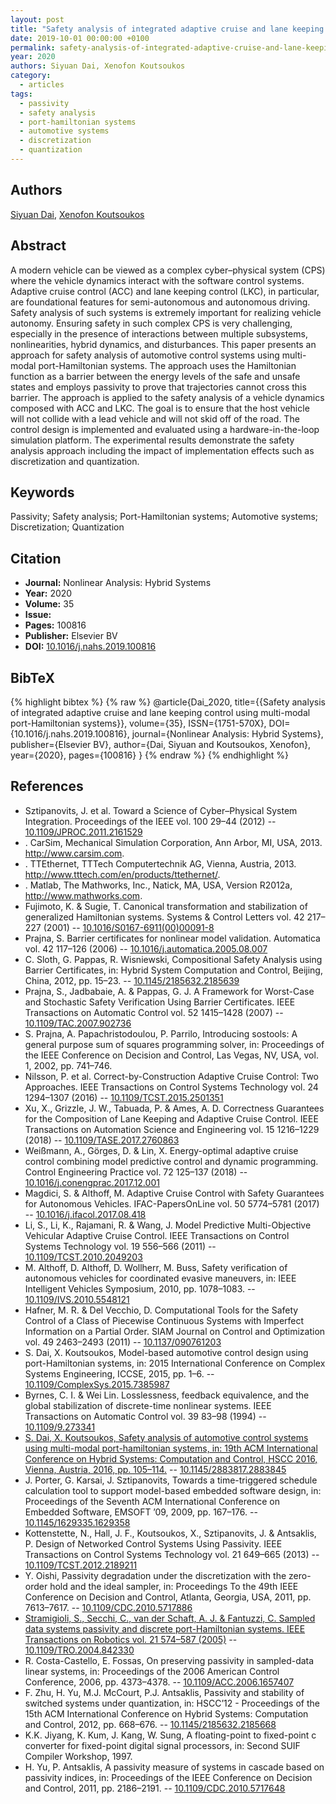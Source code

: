 ```yaml
---
layout: post
title: "Safety analysis of integrated adaptive cruise and lane keeping control using multi-modal port-Hamiltonian systems"
date: 2019-10-01 00:00:00 +0100
permalink: safety-analysis-of-integrated-adaptive-cruise-and-lane-keeping-control-using-multi-modal-port-hamiltonian-systems
year: 2020
authors: Siyuan Dai, Xenofon Koutsoukos
category:
  - articles
tags:
  - passivity
  - safety analysis
  - port-hamiltonian systems
  - automotive systems
  - discretization
  - quantization
---
```

 
## Authors
[Siyuan Dai](authors/siyuan_dai), [Xenofon Koutsoukos](authors/xenofon_koutsoukos)
 
## Abstract
A modern vehicle can be viewed as a complex cyber–physical system (CPS) where the vehicle dynamics interact with the software control systems. Adaptive cruise control (ACC) and lane keeping control (LKC), in particular, are foundational features for semi-autonomous and autonomous driving. Safety analysis of such systems is extremely important for realizing vehicle autonomy. Ensuring safety in such complex CPS is very challenging, especially in the presence of interactions between multiple subsystems, nonlinearities, hybrid dynamics, and disturbances. This paper presents an approach for safety analysis of automotive control systems using multi-modal port-Hamiltonian systems. The approach uses the Hamiltonian function as a barrier between the energy levels of the safe and unsafe states and employs passivity to prove that trajectories cannot cross this barrier. The approach is applied to the safety analysis of a vehicle dynamics composed with ACC and LKC. The goal is to ensure that the host vehicle will not collide with a lead vehicle and will not skid off of the road. The control design is implemented and evaluated using a hardware-in-the-loop simulation platform. The experimental results demonstrate the safety analysis approach including the impact of implementation effects such as discretization and quantization.
 
## Keywords
Passivity; Safety analysis; Port-Hamiltonian systems; Automotive systems; Discretization; Quantization
 
## Citation
- **Journal:** Nonlinear Analysis: Hybrid Systems
- **Year:** 2020
- **Volume:** 35
- **Issue:** 
- **Pages:** 100816
- **Publisher:** Elsevier BV
- **DOI:** [10.1016/j.nahs.2019.100816](https://doi.org/10.1016/j.nahs.2019.100816)
 
## BibTeX
{% highlight bibtex %}
{% raw %}
@article{Dai_2020,
  title={{Safety analysis of integrated adaptive cruise and lane keeping control using multi-modal port-Hamiltonian systems}},
  volume={35},
  ISSN={1751-570X},
  DOI={10.1016/j.nahs.2019.100816},
  journal={Nonlinear Analysis: Hybrid Systems},
  publisher={Elsevier BV},
  author={Dai, Siyuan and Koutsoukos, Xenofon},
  year={2020},
  pages={100816}
}
{% endraw %}
{% endhighlight %}
 
## References
- Sztipanovits, J. et al. Toward a Science of Cyber–Physical System Integration. Proceedings of the IEEE vol. 100 29–44 (2012) -- [10.1109/JPROC.2011.2161529](https://doi.org/10.1109/JPROC.2011.2161529)
- . CarSim, Mechanical Simulation Corporation, Ann Arbor, MI, USA, 2013. http://www.carsim.com.
- . TTEthernet, TTTech Computertechnik AG, Vienna, Austria, 2013. http://www.tttech.com/en/products/ttethernet/.
- . Matlab, The Mathworks, Inc., Natick, MA, USA, Version R2012a, http://www.mathworks.com.
- Fujimoto, K. & Sugie, T. Canonical transformation and stabilization of generalized Hamiltonian systems. Systems &amp; Control Letters vol. 42 217–227 (2001) -- [10.1016/S0167-6911(00)00091-8](https://doi.org/10.1016/S0167-6911(00)00091-8)
- Prajna, S. Barrier certificates for nonlinear model validation. Automatica vol. 42 117–126 (2006) -- [10.1016/j.automatica.2005.08.007](https://doi.org/10.1016/j.automatica.2005.08.007)
- C. Sloth, G. Pappas, R. Wisniewski, Compositional Safety Analysis using Barrier Certificates, in: Hybrid System Computation and Control, Beijing, China, 2012, pp. 15–23. -- [10.1145/2185632.2185639](https://doi.org/10.1145/2185632.2185639)
- Prajna, S., Jadbabaie, A. & Pappas, G. J. A Framework for Worst-Case and Stochastic Safety Verification Using Barrier Certificates. IEEE Transactions on Automatic Control vol. 52 1415–1428 (2007) -- [10.1109/TAC.2007.902736](https://doi.org/10.1109/TAC.2007.902736)
- S. Prajna, A. Papachristodoulou, P. Parrilo, Introducing sostools: A general purpose sum of squares programming solver, in: Proceedings of the IEEE Conference on Decision and Control, Las Vegas, NV, USA, vol. 1, 2002, pp. 741–746.
- Nilsson, P. et al. Correct-by-Construction Adaptive Cruise Control: Two Approaches. IEEE Transactions on Control Systems Technology vol. 24 1294–1307 (2016) -- [10.1109/TCST.2015.2501351](https://doi.org/10.1109/TCST.2015.2501351)
- Xu, X., Grizzle, J. W., Tabuada, P. & Ames, A. D. Correctness Guarantees for the Composition of Lane Keeping and Adaptive Cruise Control. IEEE Transactions on Automation Science and Engineering vol. 15 1216–1229 (2018) -- [10.1109/TASE.2017.2760863](https://doi.org/10.1109/TASE.2017.2760863)
- Weißmann, A., Görges, D. & Lin, X. Energy-optimal adaptive cruise control combining model predictive control and dynamic programming. Control Engineering Practice vol. 72 125–137 (2018) -- [10.1016/j.conengprac.2017.12.001](https://doi.org/10.1016/j.conengprac.2017.12.001)
- Magdici, S. & Althoff, M. Adaptive Cruise Control with Safety Guarantees for Autonomous Vehicles. IFAC-PapersOnLine vol. 50 5774–5781 (2017) -- [10.1016/j.ifacol.2017.08.418](https://doi.org/10.1016/j.ifacol.2017.08.418)
- Li, S., Li, K., Rajamani, R. & Wang, J. Model Predictive Multi-Objective Vehicular Adaptive Cruise Control. IEEE Transactions on Control Systems Technology vol. 19 556–566 (2011) -- [10.1109/TCST.2010.2049203](https://doi.org/10.1109/TCST.2010.2049203)
- M. Althoff, D. Althoff, D. Wollherr, M. Buss, Safety verification of autonomous vehicles for coordinated evasive maneuvers, in: IEEE Intelligent Vehicles Symposium, 2010, pp. 1078–1083. -- [10.1109/IVS.2010.5548121](https://doi.org/10.1109/IVS.2010.5548121)
- Hafner, M. R. & Del Vecchio, D. Computational Tools for the Safety Control of a Class of Piecewise Continuous Systems with Imperfect Information on a Partial Order. SIAM Journal on Control and Optimization vol. 49 2463–2493 (2011) -- [10.1137/090761203](https://doi.org/10.1137/090761203)
- S. Dai, X. Koutsoukos, Model-based automotive control design using port-Hamiltonian systems, in: 2015 International Conference on Complex Systems Engineering, ICCSE, 2015, pp. 1–6. -- [10.1109/ComplexSys.2015.7385987](https://doi.org/10.1109/ComplexSys.2015.7385987)
- Byrnes, C. I. & Wei Lin. Losslessness, feedback equivalence, and the global stabilization of discrete-time nonlinear systems. IEEE Transactions on Automatic Control vol. 39 83–98 (1994) -- [10.1109/9.273341](https://doi.org/10.1109/9.273341)
- [S. Dai, X. Koutsoukos, Safety analysis of automotive control systems using multi-modal port-hamiltonian systems, in: 19th ACM International Conference on Hybrid Systems: Computation and Control, HSCC 2016, Vienna, Austria, 2016, pp. 105–114.](safety-analysis-of-automotive-control-systems-using-multi-modal-port-hamiltonian-systems) -- [10.1145/2883817.2883845](https://doi.org/10.1145/2883817.2883845)
- J. Porter, G. Karsai, J. Sztipanovits, Towards a time-triggered schedule calculation tool to support model-based embedded software design, in: Proceedings of the Seventh ACM International Conference on Embedded Software, EMSOFT ’09, 2009, pp. 167–176. -- [10.1145/1629335.1629358](https://doi.org/10.1145/1629335.1629358)
- Kottenstette, N., Hall, J. F., Koutsoukos, X., Sztipanovits, J. & Antsaklis, P. Design of Networked Control Systems Using Passivity. IEEE Transactions on Control Systems Technology vol. 21 649–665 (2013) -- [10.1109/TCST.2012.2189211](https://doi.org/10.1109/TCST.2012.2189211)
- Y. Oishi, Passivity degradation under the discretization with the zero-order hold and the ideal sampler, in: Proceedings To the 49th IEEE Conference on Decision and Control, Atlanta, Georgia, USA, 2011, pp. 7613–7617. -- [10.1109/CDC.2010.5717886](https://doi.org/10.1109/CDC.2010.5717886)
- [Stramigioli, S., Secchi, C., van der Schaft, A. J. & Fantuzzi, C. Sampled data systems passivity and discrete port-Hamiltonian systems. IEEE Transactions on Robotics vol. 21 574–587 (2005)](sampled-data-systems-passivity-and-discrete-port-hamiltonian-systems) -- [10.1109/TRO.2004.842330](https://doi.org/10.1109/TRO.2004.842330)
- R. Costa-Castello, E. Fossas, On preserving passivity in sampled-data linear systems, in: Proceedings of the 2006 American Control Conference, 2006, pp. 4373–4378. -- [10.1109/ACC.2006.1657407](https://doi.org/10.1109/ACC.2006.1657407)
- F. Zhu, H. Yu, M.J. McCourt, P.J. Antsaklis, Passivity and stability of switched systems under quantization, in: HSCC’12 - Proceedings of the 15th ACM International Conference on Hybrid Systems: Computation and Control, 2012, pp. 668–676. -- [10.1145/2185632.2185668](https://doi.org/10.1145/2185632.2185668)
- K.K. Jiyang, K. Kum, J. Kang, W. Sung, A floating-point to fixed-point c converter for fixed-point digital signal processors, in: Second SUIF Compiler Workshop, 1997.
- H. Yu, P. Antsaklis, A passivity measure of systems in cascade based on passivity indices, in: Proceedings of the IEEE Conference on Decision and Control, 2011, pp. 2186–2191. -- [10.1109/CDC.2010.5717648](https://doi.org/10.1109/CDC.2010.5717648)

